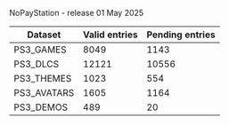 NoPayStation - release 01 May 2025

|  Dataset  |Valid entries|Pending entries|
|-----------|-------------|---------------|
| PS3_GAMES |     8049    |      1143     |
|  PS3_DLCS |    12121    |     10556     |
| PS3_THEMES|     1023    |      554      |
|PS3_AVATARS|     1605    |      1164     |
| PS3_DEMOS |     489     |       20      |